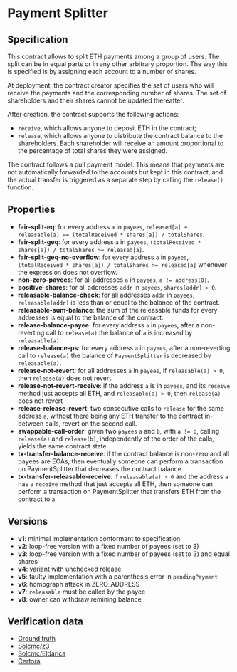 # Payment Splitter

## Specification
This contract allows to split ETH payments among a group of users. The split can be in equal parts or in any other arbitrary proportion. The way this is specified is by assigning each account to a number of shares.

At deployment, the contract creator specifies the set of users who will receive the payments and the corresponding number of shares. The set of shareholders and their shares cannot be updated thereafter.

After creation, the contract supports the following actions:
- `receive`, which allows anyone to deposit ETH in the contract;
- `release`, which allows anyone to distribute the contract balance to the shareholders. Each shareholder will receive an amount proportional to the percentage of total shares they were assigned. 

The contract follows a pull payment model. This means that payments are not automatically forwarded to the accounts but kept in this contract, and the actual transfer is triggered as a separate step by calling the `release()` function.

## Properties
- **fair-split-eq**: for every address `a` in `payees`, `released[a] + releasable(a) == (totalReceived * shares[a]) / totalShares`.
- **fair-split-geq**: for every address `a` in `payees`, `(totalReceived * shares[a]) / totalShares >= released[a]`.
- **fair-split-geq-no-overflow**: for every address `a` in `payees`, `(totalReceived * shares[a]) / totalShares >= released[a]` whenever the expression does not overflow.
- **non-zero-payees**: for all addresses `a` in `payees`, `a != address(0)`.
- **positive-shares**: for all addresses `addr` in `payees`, `shares[addr] > 0`.
- **releasable-balance-check**: for all addresses `addr` in `payees`, `releasable(addr)` is less than or equal to the balance of the contract.
- **releasable-sum-balance**: the sum of the releasable funds for every addresses is equal to the balance of the contract.
- **release-balance-payee**: for every address `a` in `payees`, after a non-reverting call to `release(a)` the balance of `a` is increased by `releasable(a)`.
- **release-balance-ps**: for every address `a` in `payees`, after a non-reverting call to `release(a)` the balance of `PaymentSplitter` is decreased by `releasable(a)`.
- **release-not-revert**: for all addresses `a` in `payees`, if `releasable(a) > 0`, then `release(a)` does not revert.
- **release-not-revert-receive**: if the address `a` is in `payees`, and its `receive` method just accepts all ETH, and `releasable(a) > 0`, then `release(a)` does not revert
- **release-release-revert**: two consecutive calls to `release` for the same address `a`, without there being any ETH transfer to the contract in-between calls, revert on the second call.
- **swappable-call-order**: given two `payees` `a` and `b`, with `a != b`, calling `release(a)` and `release(b)`, independently of the order of the calls, yields the same contract state.
- **tx-transfer-balance-receive**: if the contract balance is non-zero and all payees are EOAs, then eventually someone can perform a transaction on PaymentSplitter that decreases the contract balance.
- **tx-transfer-releasable-receive**: if `releasable(a) > 0` and the address `a` has a `receive` method that just accepts all ETH, then someone can perform a transaction on PaymentSplitter that transfers ETH from the contract to `a`.

## Versions
- **v1**: minimal implementation conformant to specification
- **v2**: loop-free version with a fixed number of payees (set to 3)
- **v3**: loop-free version with a fixed number of payees (set to 3) and equal shares
- **v4**: variant with unchecked release
- **v5**: faulty implementation with a parenthesis error in `pendingPayment`
- **v6**: homograph attack in ZERO_ADDRESS 
- **v7**: `releasable` must be called by the payee
- **v8**: owner can withdraw remining balance

## Verification data

- [Ground truth](ground-truth.csv)
- [Solcmc/z3](solcmc-z3.csv)
- [Solcmc/Eldarica](solcmc-eld.csv)
- [Certora](certora.csv)

